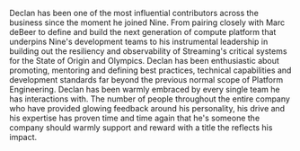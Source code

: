 Declan has been one of the most influential contributors across the business since the moment he joined Nine. From pairing closely with Marc deBeer to define and build the next generation of compute platform that underpins Nine's development teams to his instrumental leadership in building out the resiliency and observability of Streaming's critical systems for the State of Origin and Olympics. Declan has been enthusiastic about promoting, mentoring and defining best practices, technical capabilities and development standards far beyond the previous normal scope of Platform Engineering. 
Declan has been warmly embraced by every single team he has interactions with. The number of people throughout the entire company who have provided glowing feedback around his personality, his drive and his expertise has proven time and time again that he's someone the company should warmly support and reward with a title the reflects his impact.